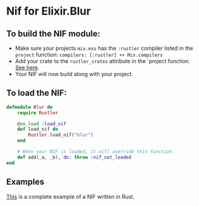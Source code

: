 # Nif for Elixir.Blur

## To build the NIF module:

  * Make sure your projects `mix.exs` has the `:rustler` compiler listed in the `project` function: `compilers: [:rustler] ++ Mix.compilers`
  * Add your crate to the `rustler_crates` attribute in the `project function. [See here](https://hexdocs.pm/rustler/basics.html#crate-configuration).
  * Your NIF will now build along with your project.

## To load the NIF:

```elixir
defmodule Blur do
    require Rustler

    @on_load :load_nif
    def load_nif do
        Rustler.load_nif("blur")
    end

    # When your NIF is loaded, it will override this function.
    def add(_a, _b), do: throw :nif_not_loaded
end
```

## Examples
[This](https://github.com/hansihe/NifIo) is a complete example of a NIF written in Rust.

